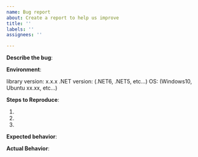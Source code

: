```yaml
---
name: Bug report
about: Create a report to help us improve
title: ''
labels: ''
assignees: ''

---
```


**Describe the bug**:

**Environment**:

library version: x.x.x
.NET version: (.NET6, .NET5, etc...)
OS: (Windows10, Ubuntu xx.xx, etc...)

**Steps to Reproduce**:

1. 
2. 
3. 

**Expected behavior**:


**Actual Behavior**:
